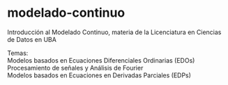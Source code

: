 # modelado-continuo
Introducción al Modelado Continuo, materia de la Licenciatura en Ciencias de Datos en UBA

Temas:<br>
Modelos basados en Ecuaciones Diferenciales Ordinarias (EDOs)<br>
Procesamiento de señales y Análisis de Fourier<br>
Modelos basados en Ecuaciones en Derivadas Parciales (EDPs)<br>
